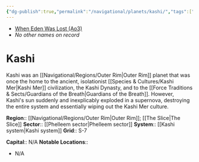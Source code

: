 ```yaml
---
{"dg-publish":true,"permalink":"/navigational/planets/kashi/","tags":["map","planet","outerrim","phelleem","theslice"]}
---
```


- [When Eden Was Lost (Ao3)](https://archiveofourown.org/works/19334440/chapters/45992584)
- *No other names on record*
# Kashi

Kashi was an [[Navigational/Regions/Outer Rim\|Outer Rim]] planet that was once the home to the ancient, isolationist [[Species & Cultures/Kashi Mer\|Kashi Mer]] civilization, the Kashi Dynasty, and to the [[Force Traditions & Sects/Guardians of the Breath\|Guardians of the Breath]]. However, Kashi's sun suddenly and inexplicably exploded in a supernova, destroying the entire system and essentially wiping out the Kashi Mer culture. 

**Region**::  [[Navigational/Regions/Outer Rim\|Outer Rim]]; [[The Slice\|The Slice]]
**Sector**::  [[Phelleem sector\|Phelleem sector]]
**System**::  [[Kashi system\|Kashi system]]
**Grid**::  S-7

**Capital**::  N/A
**Notable Locations**::
- N/A
